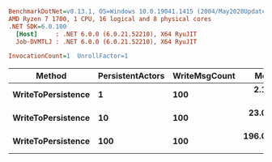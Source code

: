 ``` ini

BenchmarkDotNet=v0.13.1, OS=Windows 10.0.19041.1415 (2004/May2020Update/20H1)
AMD Ryzen 7 1700, 1 CPU, 16 logical and 8 physical cores
.NET SDK=6.0.100
  [Host]     : .NET 6.0.0 (6.0.21.52210), X64 RyuJIT
  Job-DVMTLJ : .NET 6.0.0 (6.0.21.52210), X64 RyuJIT

InvocationCount=1  UnrollFactor=1  

```
|             Method | PersistentActors | WriteMsgCount |       Mean |     Error |    StdDev |     Median |      Gen 0 |     Gen 1 | Allocated |
|------------------- |----------------- |-------------- |-----------:|----------:|----------:|-----------:|-----------:|----------:|----------:|
| **WriteToPersistence** |                **1** |           **100** |   **2.110 ms** | **0.0776 ms** | **0.2123 ms** |   **2.032 ms** |          **-** |         **-** |    **631 KB** |
| **WriteToPersistence** |               **10** |           **100** |  **23.042 ms** | **0.9491 ms** | **2.7686 ms** |  **21.977 ms** |  **1000.0000** | **1000.0000** |  **6,410 KB** |
| **WriteToPersistence** |              **100** |           **100** | **196.058 ms** | **1.9166 ms** | **1.6004 ms** | **196.414 ms** | **14000.0000** | **3000.0000** | **63,377 KB** |

